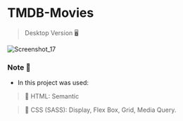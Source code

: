 # TMDB-Movies

> Desktop Version 🖥️

![Screenshot_17](https://user-images.githubusercontent.com/71856519/180825331-7a762c1b-f7da-4622-8d3e-1e628dd2f7bc.png)



### Note 📝

* In this project was used: 

> 📌 HTML: Semantic 

> 📌 CSS (SASS): Display, Flex Box, Grid, Media Query. 
